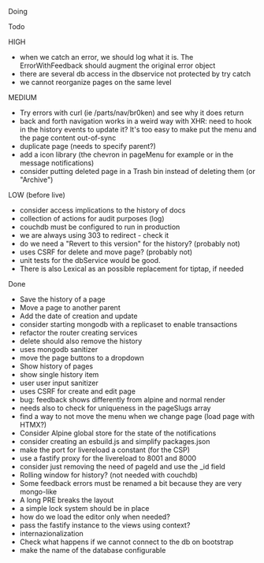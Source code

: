 Doing

Todo

  HIGH
  - when we catch an error, we should log what it is. The ErrorWithFeedback should augment the original error object
  - there are several db access in the dbservice not protected by try catch
  - we cannot reorganize pages on the same level

  MEDIUM
  - Try errors with curl (ie /parts/nav/br0ken) and see why it does return
  - back and forth navigation works in a weird way with XHR: need to hook in the history events to update it? It's too easy to make put the menu and the page content out-of-sync
  - duplicate page (needs to specify parent?)
  - add a icon library (the chevron in pageMenu for example or in the message notifications)
  - consider putting deleted page in a Trash bin instead of deleting them (or "Archive")

  LOW (before live)
  - consider access implications to the history of docs
  - collection of actions for audit purposes (log)
  - couchdb must be configured to run in production
  - we are always using 303 to redirect - check it
  - do we need a "Revert to this version" for the history? (probably not)
  - uses CSRF for delete and move page? (probably not)
  - unit tests for the dbService would be good.
  - There is also Lexical as an possible replacement for tiptap, if needed

Done
- Save the history of a page
- Move a page to another parent
- Add the date of creation and update
- consider starting mongodb with a replicaset to enable transactions
- refactor the router creating services
- delete should also remove the history
- uses mongodb sanitizer
- move the page buttons to a dropdown
- Show history of pages
- show single history item
- user user input sanitizer
- uses CSRF for create and edit page
- bug: feedback shows differently from alpine and normal render
- needs also to check for uniqueness in the pageSlugs array
- find a way to not move the menu when we change page (load page with HTMX?)
- Consider Alpine global store for the state of the notifications
- consider creating an esbuild.js and simplify packages.json
- make the port for livereload a constant (for the CSP)
- use a fastify proxy for the livereload to 8001 and 8000
- consider just removing the need of pageId and use the _id field
- Rolling window for history? (not needed with couchdb)
- Some feedback errors must be renamed a bit because they are very mongo-like
- A long PRE breaks the layout
- a simple lock system should be in place
- how do we load the editor only when needed?
- pass the fastify instance to the views using context?
- internazionalization
- Check what happens if we cannot connect to the db on bootstrap
- make the name of the database configurable
